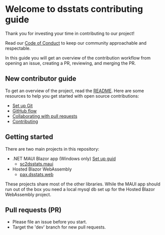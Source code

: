 # Welcome to dsstats contributing guide

Thank you for investing your time in contributing to our project!

Read our [Code of Conduct](./CODE_OF_CONDUCT.md) to keep our community approachable and respectable.

In this guide you will get an overview of the contribution workflow from opening an issue, creating a PR, reviewing, and merging the PR.

## New contributor guide

To get an overview of the project, read the [README](README.md). Here are some resources to help you get started with open source contributions:

- [Set up Git](https://docs.github.com/en/get-started/quickstart/set-up-git)
- [GitHub flow](https://docs.github.com/en/get-started/quickstart/github-flow)
- [Collaborating with pull requests](https://docs.github.com/en/github/collaborating-with-pull-requests)
- [Contributing](https://gist.github.com/MarcDiethelm/7303312)


## Getting started

There are two main projects in this repository:
- .NET MAUI Blazor app (Windows only) [Set up guid](https://learn.microsoft.com/en-us/aspnet/core/blazor/hybrid/tutorials/maui?view=aspnetcore-7.0&pivots=windows)
    * [sc2dsstats.maui](./src/sc2dsstats.maui)
- Hosted Blazor WebAssembly
    * [pax.dsstats.web](./src/pax.dsstats.web)

These projects share most of the other libraries. While the MAUI app should run out of the box you need a local mysql db set up for the Hosted Blazor WebAssembly project.

## Pull requests (PR)

- Please file an issue before you start.
- Target the 'dev' branch for new pull requests.
